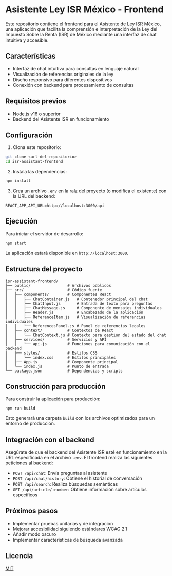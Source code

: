 # Asistente Ley ISR México - Frontend

Este repositorio contiene el frontend para el Asistente de Ley ISR México, una aplicación que facilita la comprensión e interpretación de la Ley del Impuesto Sobre la Renta (ISR) de México mediante una interfaz de chat intuitiva y accesible.

## Características

- Interfaz de chat intuitiva para consultas en lenguaje natural
- Visualización de referencias originales de la ley
- Diseño responsivo para diferentes dispositivos
- Conexión con backend para procesamiento de consultas

## Requisitos previos

- Node.js v16 o superior
- Backend del Asistente ISR en funcionamiento

## Configuración

1. Clona este repositorio:

```bash
git clone <url-del-repositorio>
cd isr-assistant-frontend
```

2. Instala las dependencias:

```bash
npm install
```

3. Crea un archivo `.env` en la raíz del proyecto (o modifica el existente) con la URL del backend:

```
REACT_APP_API_URL=http://localhost:3000/api
```

## Ejecución

Para iniciar el servidor de desarrollo:

```bash
npm start
```

La aplicación estará disponible en `http://localhost:3000`.

## Estructura del proyecto

```
isr-assistant-frontend/
├── public/                # Archivos públicos
├── src/                   # Código fuente
│   ├── components/        # Componentes React
│   │   ├── ChatContainer.js   # Contenedor principal del chat
│   │   ├── ChatInput.js       # Entrada de texto para preguntas
│   │   ├── ChatMessage.js     # Componente de mensajes individuales
│   │   ├── Header.js          # Encabezado de la aplicación
│   │   ├── ReferenceItem.js   # Visualización de referencias individuales
│   │   └── ReferencesPanel.js # Panel de referencias legales
│   ├── context/           # Contextos de React
│   │   └── ChatContext.js # Contexto para gestión del estado del chat
│   ├── services/          # Servicios y API
│   │   └── api.js         # Funciones para comunicación con el backend
│   ├── styles/            # Estilos CSS
│   │   └── index.css      # Estilos principales
│   ├── App.js             # Componente principal
│   └── index.js           # Punto de entrada
└── package.json           # Dependencias y scripts
```

## Construcción para producción

Para construir la aplicación para producción:

```bash
npm run build
```

Esto generará una carpeta `build` con los archivos optimizados para un entorno de producción.

## Integración con el backend

Asegúrate de que el backend del Asistente ISR esté en funcionamiento en la URL especificada en el archivo `.env`. El frontend realiza las siguientes peticiones al backend:

- `POST /api/chat`: Envía preguntas al asistente
- `POST /api/chat/history`: Obtiene el historial de conversación
- `POST /api/search`: Realiza búsquedas semánticas
- `GET /api/article/:number`: Obtiene información sobre artículos específicos

## Próximos pasos

- Implementar pruebas unitarias y de integración
- Mejorar accesibilidad siguiendo estándares WCAG 2.1
- Añadir modo oscuro
- Implementar características de búsqueda avanzada

## Licencia

[MIT](LICENSE)
